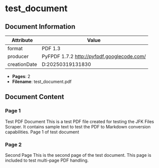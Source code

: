 # test_document

## Document Information

| Attribute | Value |
| --- | --- |
| format | PDF 1.3 |
| producer | PyFPDF 1.7.2 http://pyfpdf.googlecode.com/ |
| creationDate | D:20250319131830 |

- **Pages**: 2
- **Filename**: test_document.pdf

## Document Content


### Page 1

Test PDF Document
This is a test PDF file created for testing the JFK Files Scraper.
It contains sample text to test the PDF to Markdown conversion capabilities.
Page 1 of test document


### Page 2

Second Page
This is the second page of the test document.
This page is included to test multi-page PDF handling.
